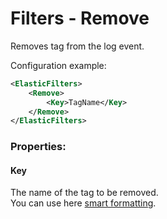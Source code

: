 Filters - Remove
=====================

Removes tag from the log event.

Configuration example:

```xml
<ElasticFilters>
    <Remove>
        <Key>TagName</Key>
    </Remove>
</ElasticFilters>
```
### Properties:

#### Key
The name of the tag to be removed.<br/>
You can use here [smart formatting][smart-formatting].

[smart-formatting]:https://github.com/urielha/log4stash/blob/master/docs/SmartFormatting.md
